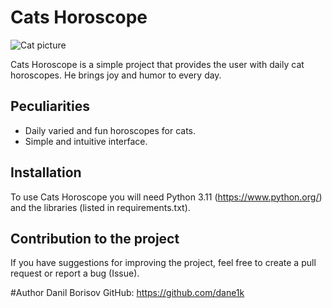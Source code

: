 # Cats Horoscope

![Cat picture](https://avatars.dzeninfra.ru/get-zen_doc/1641332/pub_5d5d6f8ddfa9ce00ad0b13ad_5d5d702835ca3100ad269e87/scale_1200)

Cats Horoscope is a simple project that provides the user with daily cat horoscopes. He brings joy and humor to every day.

## Peculiarities
- Daily varied and fun horoscopes for cats.
- Simple and intuitive interface.

## Installation
  To use Cats Horoscope you will need Python 3.11 (https://www.python.org/) and the libraries (listed in requirements.txt).

## Contribution to the project
  If you have suggestions for improving the project, feel free to create a pull request or report a bug (Issue).

#Author
  Danil Borisov
  GitHub: https://github.com/dane1k
